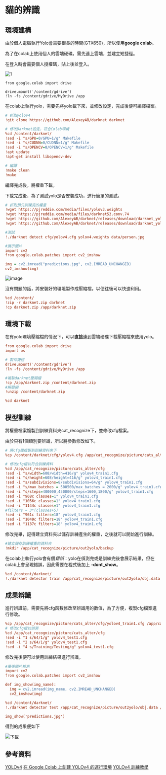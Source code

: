 # 貓的辨識

## 環境建構
由於個人電腦執行Yolo會需要很長的時間(GTX650)，所以使用**google colab**。

為了在colab上使用個人的雲端硬碟，需先連上雲端，並建立短捷徑。

在登入時會需要個人授權碼，貼上後並登入。

![1](https://user-images.githubusercontent.com/64704410/131439125-305f2b0c-1150-467b-9560-95be40da0a92.png)
```
from google.colab import drive

drive.mount('/content/gdrive')
!ln -fs /content/gdrive/MyDrive /app
```

在colab上執行yolo，需要先將yolo載下來，並修改設定，完成後便可編譯檔案。

```ini
# 抓取yolov4
!git clone https://github.com/AlexeyAB/darknet darknet

# 修改Darknet設定，符合Colab環境
%cd /content/darknet/
!sed -i "s/GPU=0/GPU=1/g" Makefile
!sed -i "s/CUDNN=0/CUDNN=1/g" Makefile
!sed -i "s/OPENCV=0/OPENCV=1/g" Makefile
!apt update
!apt-get install libopencv-dev

# 編譯
!make clean
!make
```
編譯完成後，將權重下載。

下載完成後，為了測試yolo是否安裝成功，進行簡單的測試。
```ini
# 抓取預先訓練完的權重
!wget https://pjreddie.com/media/files/yolov3.weights
!wget https://pjreddie.com/media/files/darknet53.conv.74
!wget https://github.com/AlexeyAB/darknet/releases/download/darknet_yolo_v3_optimal/yolov4.weights
!wget https://github.com/AlexeyAB/darknet/releases/download/darknet_yolo_v3_optimal/yolov4.conv.137

#測試
!./darknet detect cfg/yolov4.cfg yolov4.weights data/person.jpg

#展示圖片
import cv2
from google.colab.patches import cv2_imshow

img = cv2.imread("predictions.jpg", cv2.IMREAD_UNCHANGED)
cv2_imshow(img)
```
![image](https://user-images.githubusercontent.com/64704410/131439805-76bcf2ec-132c-4ad1-b7ed-c32c3a5215c0.png)

沒有問題的話，將安裝好的環境製作成壓縮檔，以便往後可以快速利用。
```ini
%cd /content/
!zip -r darknet.zip darknet
!cp darknet.zip /app/darknet.zip
```

## 環境下載
在有yolo環境壓縮檔的情況下，可以**直接**連到雲端硬碟下載壓縮檔來使用yolo。
```ini
from google.colab import drive
import os

# 製作捷徑
drive.mount('/content/gdrive')
!ln -fs /content/gdrive/MyDrive /app

#複製darknet壓縮檔
!cp /app/darknet.zip /content/darknet.zip
#解壓縮
!unzip /content/darknet.zip

%cd darknet
```

## 模型訓練
將權重檔案複製到訓練資料夾cat_recognize下，並修改cfg檔案。

由於只有**1**個類別要辨識，所以將參數修改如下。
```ini
# 將cfg檔複製到訓練資料夾下
%cp /content/darknet/cfg/yolov4.cfg /app/cat_recognize/picture/cats_alter/cfg/yolov4_train1.cfg

# 修改cfg檔以符合訓練資料
%cd /app/cat_recognize/picture/cats_alter/cfg
!sed -i "s/width=608/width=416/g" yolov4_train1.cfg
!sed -i "s/height=608/height=416/g" yolov4_train1.cfg
!sed -i "s/subdivisions=8/subdivisions=64/g" yolov4_train1.cfg
!sed -i "s/max_batches = 500500/max_batches = 2000/g" yolov4_train1.cfg #batches = classes*2000
!sed -i "s/steps=400000,450000/steps=1600,1800/g" yolov4_train1.cfg
!sed -i "968c classes=1" yolov4_train1.cfg 
!sed -i "1056c classes=1" yolov4_train1.cfg 
!sed -i "1144c classes=1" yolov4_train1.cfg
#filters = 3*(classes+5)
!sed -i "961c filters=18" yolov4_train1.cfg
!sed -i "1049c filters=18" yolov4_train1.cfg
!sed -i "1137c filters=18" yolov4_train1.cfg
```
修改完畢，記得建立資料夾以儲存訓練產生的權重，之後就可以開始進行訓練。
```ini
#建立儲存訓練權重的資料夾
!mkdir /app/cat_recognize/picture/out2yolo/backup
```
在colab上執行yolo會有個*錯誤*：yolo在偵測完或是訓練完後會展示結果，但在colab上會呈現錯誤，因此需要在程式後加上 **-dont_show**。
```ini
%cd /content/darknet/
!./darknet detector train /app/cat_recognize/picture/out2yolo/obj.data /app/cat_recognize/picture/cats_alter/cfg/yolov4_train1.cfg yolov4.conv.137 -dont_show
```
## 成果辨識
進行辨識前，需要先將cfg函數修改至辨識用的數值，為了方便，複製cfg檔案進行修改。
```ini
%cp /app/cat_recognize/picture/cats_alter/cfg/yolov4_train1.cfg /app/cat_recognize/picture/cats_alter/cfg/yolov4_test1.cfg
# 修改cfg檔以偵測
%cd /app/cat_recognize/picture/cats_alter/cfg
!sed -i "1 s/64/1/g" yolov4_test1.cfg
!sed -i "2 s/64/1/g" yolov4_test1.cfg
!sed -i "4 s/Training/Testing/g" yolov4_test1.cfg
```
修改完後便可以使用訓練結果進行辨識。
```ini
#單張圖片檢測
import cv2
from google.colab.patches import cv2_imshow

def img_show(img_name):
  img = cv2.imread(img_name, cv2.IMREAD_UNCHANGED)
  cv2_imshow(img)

%cd /content/darknet/
!./darknet detector test /app/cat_recognize/picture/out2yolo/obj.data /app/cat_recognize/picture/cats_alter/cfg/yolov4_test1.cfg /content/gdrive/MyDrive/cat_recognize/picture/out2yolo/backup/yolov4_train1_last.weights /app/cat_recognize/picture/cats/pexels-meruyert-gonullu-7317607.jpg > /content/gdrive/MyDrive/cat_recognize/picture/result/result.txt -dont_show

img_show('predictions.jpg')
```
得到的成果便如下

![下載](https://user-images.githubusercontent.com/64704410/131528212-b17881e0-0700-4934-8441-8b0bf71484ae.jpg)

## 參考資料
[YOLOv4](https://github.com/AlexeyAB/darknet)
[在 Google Colab 上創建 YOLOv4 的運行環境](https://jason-chen-1992.weebly.com/home/-google-colab-yolov4)
[YOLOv4 訓練教學](https://medium.com/ching-i/yolo-c49f70241aa7)
